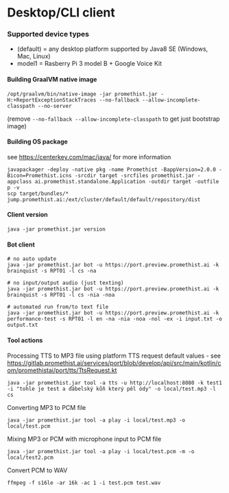 # Desktop/CLI client

### Supported device types
* (default) = any desktop platform supported by Java8 SE (Windows, Mac, Linux)
* model1 = Rasberry Pi 3 model B + Google Voice Kit

#### Building GraalVM native image
```
/opt/graalvm/bin/native-image -jar promethist.jar -H:+ReportExceptionStackTraces --no-fallback --allow-incomplete-classpath --no-server
```
(remove `--no-fallback --allow-incomplete-classpath` to get just bootstrap image)

#### Building OS package
see https://centerkey.com/mac/java/ for more information
```
javapackager -deploy -native pkg -name Promethist -BappVersion=2.0.0 -Bicon=Promethist.icns -srcdir target -srcfiles promethist.jar -appclass ai.promethist.standalone.Application -outdir target -outfile p -v
scp target/bundles/* jump.promethist.ai:/ext/cluster/default/default/repository/dist
```

#### Client version
```
java -jar promethist.jar version
```

#### Bot client
```
# no auto update
java -jar promethist.jar bot -u https://port.preview.promethist.ai -k brainquist -s RPT01 -l cs -na

# no input/output audio (just texting)
java -jar promethist.jar bot -u https://port.preview.promethist.ai -k brainquist -s RPT01 -l cs -nia -noa

# automated run from/to text file
java -jar promethist.jar bot -u https://port.preview.promethist.ai -k performance-test -s RPT01 -l en -na -nia -noa -nol -ex -i input.txt -o output.txt
```

#### Tool actions
Processing TTS to MP3 file using platform TTS request default values - see https://gitlab.promethist.ai/services/port/blob/develop/api/src/main/kotlin/com/promethistai/port/tts/TtsRequest.kt
```
java -jar promethist.jar tool -a tts -u http://localhost:8080 -k test1 -i "tohle je test a ďábelský kůň který pěl ódy" -o local/test.mp3 -l cs
```

Converting MP3 to PCM file
```
java -jar promethist.jar tool -a play -i local/test.mp3 -o local/test.pcm
```

Mixing MP3 or PCM with microphone input to PCM file
```
java -jar promethist.jar tool -a play -i local/test.pcm -m -o local/test2.pcm
```

Convert PCM to WAV
```
ffmpeg -f s16le -ar 16k -ac 1 -i test.pcm test.wav
```